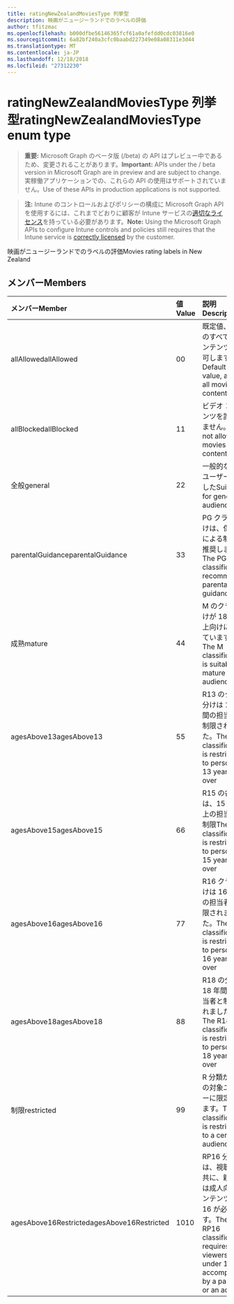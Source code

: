 ```yaml
---
title: ratingNewZealandMoviesType 列挙型
description: 映画がニュージーランドでのラベルの評価
author: tfitzmac
ms.openlocfilehash: b000dfbe56146365fcf61a0afefdd0cdc03816e0
ms.sourcegitcommit: 6a82bf240a3cfc0baabd227349e08a08311e3d44
ms.translationtype: MT
ms.contentlocale: ja-JP
ms.lasthandoff: 12/18/2018
ms.locfileid: "27312230"
---
```

# <a name="ratingnewzealandmoviestype-enum-type"></a><span data-ttu-id="f4b4a-103">ratingNewZealandMoviesType 列挙型</span><span class="sxs-lookup"><span data-stu-id="f4b4a-103">ratingNewZealandMoviesType enum type</span></span>

> <span data-ttu-id="f4b4a-104">**重要:** Microsoft Graph のベータ版 (/beta) の API はプレビュー中であるため、変更されることがあります。</span><span class="sxs-lookup"><span data-stu-id="f4b4a-104">**Important:** APIs under the / beta version in Microsoft Graph are in preview and are subject to change.</span></span> <span data-ttu-id="f4b4a-105">実稼働アプリケーションでの、これらの API の使用はサポートされていません。</span><span class="sxs-lookup"><span data-stu-id="f4b4a-105">Use of these APIs in production applications is not supported.</span></span>

> <span data-ttu-id="f4b4a-106">**注:** Intune のコントロールおよびポリシーの構成に Microsoft Graph API を使用するには、これまでどおりに顧客が Intune サービスの[適切なライセンス](https://go.microsoft.com/fwlink/?linkid=839381)を持っている必要があります。</span><span class="sxs-lookup"><span data-stu-id="f4b4a-106">**Note:** Using the Microsoft Graph APIs to configure Intune controls and policies still requires that the Intune service is [correctly licensed](https://go.microsoft.com/fwlink/?linkid=839381) by the customer.</span></span>

<span data-ttu-id="f4b4a-107">映画がニュージーランドでのラベルの評価</span><span class="sxs-lookup"><span data-stu-id="f4b4a-107">Movies rating labels in New Zealand</span></span>
## <a name="members"></a><span data-ttu-id="f4b4a-108">メンバー</span><span class="sxs-lookup"><span data-stu-id="f4b4a-108">Members</span></span>
|<span data-ttu-id="f4b4a-109">メンバー</span><span class="sxs-lookup"><span data-stu-id="f4b4a-109">Member</span></span>|<span data-ttu-id="f4b4a-110">値</span><span class="sxs-lookup"><span data-stu-id="f4b4a-110">Value</span></span>|<span data-ttu-id="f4b4a-111">説明</span><span class="sxs-lookup"><span data-stu-id="f4b4a-111">Description</span></span>|
|:---|:---|:---|
|<span data-ttu-id="f4b4a-112">allAllowed</span><span class="sxs-lookup"><span data-stu-id="f4b4a-112">allAllowed</span></span>|<span data-ttu-id="f4b4a-113">0</span><span class="sxs-lookup"><span data-stu-id="f4b4a-113">0</span></span>|<span data-ttu-id="f4b4a-114">既定値、映画のすべてのコンテンツを許可します。</span><span class="sxs-lookup"><span data-stu-id="f4b4a-114">Default value, allow all movies content</span></span>|
|<span data-ttu-id="f4b4a-115">allBlocked</span><span class="sxs-lookup"><span data-stu-id="f4b4a-115">allBlocked</span></span>|<span data-ttu-id="f4b4a-116">1</span><span class="sxs-lookup"><span data-stu-id="f4b4a-116">1</span></span>|<span data-ttu-id="f4b4a-117">ビデオ コンテンツを許可しません。</span><span class="sxs-lookup"><span data-stu-id="f4b4a-117">Do not allow any movies content</span></span>|
|<span data-ttu-id="f4b4a-118">全般</span><span class="sxs-lookup"><span data-stu-id="f4b4a-118">general</span></span>|<span data-ttu-id="f4b4a-119">2</span><span class="sxs-lookup"><span data-stu-id="f4b4a-119">2</span></span>|<span data-ttu-id="f4b4a-120">一般的な対象ユーザーに適した</span><span class="sxs-lookup"><span data-stu-id="f4b4a-120">Suitable for general audience</span></span>|
|<span data-ttu-id="f4b4a-121">parentalGuidance</span><span class="sxs-lookup"><span data-stu-id="f4b4a-121">parentalGuidance</span></span>|<span data-ttu-id="f4b4a-122">3</span><span class="sxs-lookup"><span data-stu-id="f4b4a-122">3</span></span>|<span data-ttu-id="f4b4a-123">PG クラス分けは、保護者による制限を推奨します。</span><span class="sxs-lookup"><span data-stu-id="f4b4a-123">The PG classification recommends parental guidance</span></span>|
|<span data-ttu-id="f4b4a-124">成熟</span><span class="sxs-lookup"><span data-stu-id="f4b4a-124">mature</span></span>|<span data-ttu-id="f4b4a-125">4</span><span class="sxs-lookup"><span data-stu-id="f4b4a-125">4</span></span>|<span data-ttu-id="f4b4a-126">M のクラス分けが 18 歳以上向けに適しています。</span><span class="sxs-lookup"><span data-stu-id="f4b4a-126">The M classification is suitable for mature audience</span></span>|
|<span data-ttu-id="f4b4a-127">agesAbove13</span><span class="sxs-lookup"><span data-stu-id="f4b4a-127">agesAbove13</span></span>|<span data-ttu-id="f4b4a-128">5</span><span class="sxs-lookup"><span data-stu-id="f4b4a-128">5</span></span>|<span data-ttu-id="f4b4a-129">R13 のクラス分けは 13 年間の担当者と制限されました。</span><span class="sxs-lookup"><span data-stu-id="f4b4a-129">The R13 classification is restricted to persons 13 years and over</span></span>|
|<span data-ttu-id="f4b4a-130">agesAbove15</span><span class="sxs-lookup"><span data-stu-id="f4b4a-130">agesAbove15</span></span>|<span data-ttu-id="f4b4a-131">6</span><span class="sxs-lookup"><span data-stu-id="f4b4a-131">6</span></span>|<span data-ttu-id="f4b4a-132">R15 の各分類は、15 年以上の担当者と制限</span><span class="sxs-lookup"><span data-stu-id="f4b4a-132">The R15 classification is restricted to persons 15 years and over</span></span>|
|<span data-ttu-id="f4b4a-133">agesAbove16</span><span class="sxs-lookup"><span data-stu-id="f4b4a-133">agesAbove16</span></span>|<span data-ttu-id="f4b4a-134">7</span><span class="sxs-lookup"><span data-stu-id="f4b4a-134">7</span></span>|<span data-ttu-id="f4b4a-135">R16 クラス分けは 16 年間の担当者と制限されました。</span><span class="sxs-lookup"><span data-stu-id="f4b4a-135">The R16 classification is restricted to persons 16 years and over</span></span>|
|<span data-ttu-id="f4b4a-136">agesAbove18</span><span class="sxs-lookup"><span data-stu-id="f4b4a-136">agesAbove18</span></span>|<span data-ttu-id="f4b4a-137">8</span><span class="sxs-lookup"><span data-stu-id="f4b4a-137">8</span></span>|<span data-ttu-id="f4b4a-138">R18 の分類は 18 年間の担当者と制限されました。</span><span class="sxs-lookup"><span data-stu-id="f4b4a-138">The R18 classification is restricted to persons 18 years and over</span></span>|
|<span data-ttu-id="f4b4a-139">制限</span><span class="sxs-lookup"><span data-stu-id="f4b4a-139">restricted</span></span>|<span data-ttu-id="f4b4a-140">9</span><span class="sxs-lookup"><span data-stu-id="f4b4a-140">9</span></span>|<span data-ttu-id="f4b4a-141">R 分類が特定の対象ユーザーに限定されます。</span><span class="sxs-lookup"><span data-stu-id="f4b4a-141">The R classification is restricted to a certain audience</span></span>|
|<span data-ttu-id="f4b4a-142">agesAbove16Restricted</span><span class="sxs-lookup"><span data-stu-id="f4b4a-142">agesAbove16Restricted</span></span>|<span data-ttu-id="f4b4a-143">10</span><span class="sxs-lookup"><span data-stu-id="f4b4a-143">10</span></span>|<span data-ttu-id="f4b4a-144">RP16 分類には、視聴者と共に、親または成人向けコンテンツを 16 が必要です。</span><span class="sxs-lookup"><span data-stu-id="f4b4a-144">The RP16 classification requires viewers under 16 accompanied by a parent or an adult</span></span>|





